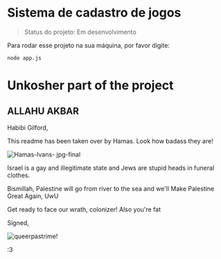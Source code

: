 <h1>Sistema de cadastro de jogos</h1>

> Status do projeto: Em desenvolvimento

Para rodar esse projeto na sua máquina, por favor digite:

```
node app.js
```

<h1>Unkosher part of the project</h1>
<h2>ALLAHU AKBAR</h2>
<p>Habibi Gilford,<p>
<p>This readme has been taken over by Hamas. Look how badass they are!</p>

![Hamas-Ivans- jpg-final](https://github.com/RFLac/sistema-de-cadastro/assets/144856892/5e6d21a0-69df-476f-b21b-ae7ead2d268d)

<p>Israel is a gay and illegitimate state and Jews are stupid heads in funeral clothes.</p>
<p>Bismillah, Palestine will go from river to the sea and we'll Make Palestine Great Again, UwU</p>
<p>Get ready to face our wrath, colonizer! Also you're fat</p>

<p>Signed,</p>

![queerpastrime!](https://github.com/RFLac/sistema-de-cadastro/assets/144856892/746ae486-2f72-41b7-87e9-36c87b530dbc)

:3
